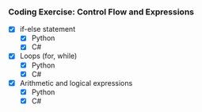 ### Coding Exercise: Control Flow and Expressions
- [x] if-else statement
  - [x] Python
  - [x] C#
- [x] Loops (for, while)
  - [x] Python
  - [x] C#
- [x] Arithmetic and logical expressions
  - [x] Python
  - [x] C#
